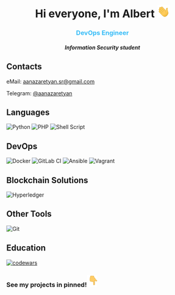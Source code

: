 <h1 align="center">Hi everyone, I'm Albert <img src="images/Hi.gif" height="32" alt=""/></h1>
<h3 align="center" style="color:#36BCF7">DevOps Engineer</h3>
<h5 align="center">Information Security student</h5>

Contacts
---
eMail: aanazaretyan.sr@gmail.com

Telegram: [@aanazaretyan](https://t.me/aanazaretyan)

Languages
---
![Python](https://img.shields.io/badge/python-3670A0?style=for-the-badge&logo=python&logoColor=ffdd54)
![PHP](https://img.shields.io/badge/php-%23777BB4.svg?style=for-the-badge&logo=php&logoColor=white)
![Shell Script](https://img.shields.io/badge/shell_script-%23121011.svg?style=for-the-badge&logo=gnu-bash&logoColor=white)

DevOps
---
![Docker](https://img.shields.io/badge/docker-%230db7ed.svg?style=for-the-badge&logo=docker&logoColor=white)
![GitLab CI](https://img.shields.io/badge/gitlab%20ci-%23F05033.svg?style=for-the-badge&logo=gitlab&logoColor=white)
![Ansible](https://img.shields.io/badge/ansible-%231A1918.svg?style=for-the-badge&logo=ansible&logoColor=white)
![Vagrant](https://img.shields.io/badge/vagrant-%231563FF.svg?style=for-the-badge&logo=vagrant&logoColor=white)


Blockchain Solutions
---
![Hyperledger](https://img.shields.io/badge/hyperledger-2F3134?style=for-the-badge&logo=hyperledger&logoColor=white)

Other Tools
---
![Git](https://img.shields.io/badge/git-%23F05033.svg?style=for-the-badge&logo=git&logoColor=white)

Education
---
[![codewars](https://www.codewars.com/users/aanazaretyan/badges/large)](https://www.codewars.com/users/aanazaretyan)

<h3>See my projects in pinned!<img src="images/Point-down.gif" height="32" alt=""/></h3>

